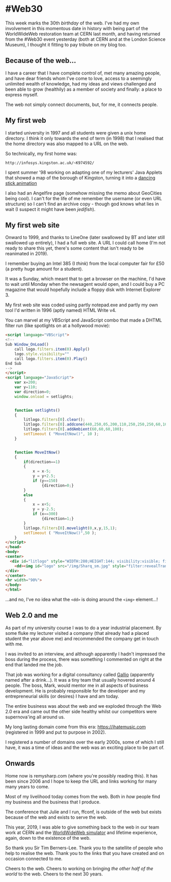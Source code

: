 # #Web30

This week marks the 30th _birthday_ of the web. I've had my own involvement in this momentous date in history with being part of the WorldWideWeb restoration team at CERN last month, and having returned from the #Web30 event yesterday (both at CERN and at the London Science Museum), I thought it fitting to pay tribute on my blog too.

<!--more-->

## Because of the web…

I have a career that I have complete control of, met many amazing people, and have dear friends whom I've come to love, access to a seemingly unlimited wealth of knowledge, had my ideas and views challenged and been able to grow (healthily) as a member of society and finally: a place to express myself.

The web not simply connect documents, but, for me, it connects people.

## My first web

I started university in 1997 and all students were given a unix home directory. I think it only towards the end of term (in 1998) that I realised that the home directory was also mapped to a URL on the web.

So technically, my first home was:

`http://infosys.kingston.ac.uk/~K974592/`

I spent summer '98 working on adapting one of my lecturers' Java Applets that showed a map of the borough of Kingston, turning it into a [dancing stick animation](https://web.archive.org/web/20030222010510/http://www.kingston.ac.uk/~ku05883/Animation.html)

I also had an Angelfire page (somehow missing the memo about GeoCities being cool). I can't for the life of me remember the username (or even URL structure) so I can't find an archive copy - though god knows what lies in wait (I suspect it might have been _jedifish_).

## My first web site

Onward to 1999, and thanks to LineOne (later swallowed by BT and later still swallowed up entirely), I had a full web site. A URL I could call home (I'm not ready to share this yet, there's some content that isn't ready to be reanimated in 2019).

I remember buying an Intel 385 (I _think_) from the local computer fair for £50 (a pretty huge amount for a student).

It was a Sunday, which meant that to get a browser on the machine, I'd have to wait until Monday when the newsagent would open, and I could buy a PC magazine that would hopefully include a floppy disk with Internet Explorer 3.

My first web site was coded using partly notepad.exe and partly my own tool I'd written in 1996 (aptly named) HTML Write v4.

You can marvel at my VBScript and JavaScript combo that made a DHTML filter run (like spotlights on at a hollywood movie):

```html
<script language="VBScript">
<!--
Sub Window_OnLoad()
	call logo.filters.item(0).Apply()
	logo.style.visibility=""
	call logo.filters.item(0).Play()
End Sub
-->
</script>
<script language="JavaScript">
	var x=200;
	var y=110;
	var direction=0;
	window.onload = setlights;


	function setlights()
	{
		litlogo.filters[0].clear();
		litlogo.filters[0].addcone(440,250,05,200,110,250,250,250,60,10);
		litlogo.filters[0].addAmbient(60,60,60,100);
		setTimeout ( "MoveItNow()", 10 );
	}


	function MoveItNow()
	{
		if(direction==1)
		{
			x = x-5;
			y = y+2.5;
			if (y==150)
				{direction=0;}
		}
		else
		{
			x = x+5;
			y = y-2.5;
			if (x==300)
				{direction=1;}
		}
		litlogo.filters[0].movelight(0,x,y,15,1);
		setTimeout ( "MoveItNow()",50 );
	}
</script>
</head>
<body>
<center>
  <div id="litlogo" style="WIDTH:280;HEIGHT:144; visibility:visible; filter:light(enabled=1);">
    <dd><img id="logo" src="/img/Sharq_sm.jpg" style="filter:revealTrans(Duration=3.0, Transition=12);VISIBILITY:hidden" alt="Sharq Banner"></dd>
</div>
</center>
<hr width="90%">
</body>
</html>
```

…and no, I've no idea what the `<dd>` is doing around the `<img>` element…!

## Web 2.0 and me

As part of my university course I was to do a year industrial placement. By some fluke my lecturer visited a company (that already had a placed student the year above me) and recommended the company get in touch with me.

I was invited to an interview, and although apparently I hadn't impressed the boss during the process, there was something I commented on right at the end that landed me the job.

That job was working for a digital consultancy called [Gallio](https://web.archive.org/web/20010401050918/http://www.gallio.com/index.html) (apparently named after a drink…). It was a tiny team that usually hovered around 4 people. The boss, Mark, would mentor me in all aspects of business development. He is probably responsible for the developer and my entrepreneurial skills (or desires) I have and am today.

The entire business was about the web and we exploded through the Web 2.0 era and came out the other side healthy whilst our competitors were supernova'ing all around us.

My long lasting domain come from this era: https://ihatemusic.com (registered in 1999 and put to purpose in 2002).

I registered a number of domains over the early 2000s, some of which I still have, it was a time of ideas and the web was an exciting place to be part of.

## Onwards

Home now is remysharp.com (where you're possibly reading this). It has been since 2006 and I hope to keep the URL and links working for many many years to come.

Most of my livelihood today comes from the web. Both in _how_ people find my business and the business that I produce.

The conference that Julie and I run, ffconf, is outside of the web but exists because of the web and exists to serve the web.

This year, 2019, I was able to give something back to the web in our team work at CERN and the [WorldWideWeb simulator](https://worldwideweb.cern.ch) and lifetime experience, again, down to the existence of the web.

So thank you Sir Tim Berners-Lee. Thank you to the satellite of people who help to realise the web. Thank you to the links that you have created and on occasion connected to me.

Cheers to the web. Cheers to working on bringing _the other half of the world_ to the web. Cheers to the next 30 years.
